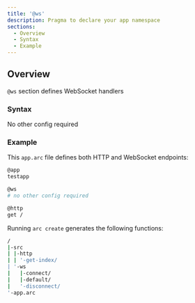 ```yaml
---
title: '@ws'
description: Pragma to declare your app namespace
sections:
  - Overview
  - Syntax
  - Example
---
```


## Overview

`@ws` section defines WebSocket handlers


### Syntax

No other config required

### Example

This `app.arc` file defines both HTTP and WebSocket endpoints:

```bash
@app
testapp

@ws
# no other config required

@http
get /
```

Running `arc create` generates the following functions:

```bash
/
|-src
| |-http
| | '-get-index/
| '-ws
|   |-connect/
|   |-default/
|   '-disconnect/
'-app.arc
```